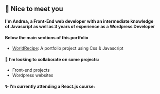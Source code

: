 ## :wave: Nice to meet you
#### I'm Andrea, a Front-End web developer with an intermediate knowledge of Javascript as well as 3 years of experience as a Wordpress Developer
#### Below the main sections of this portfolio
-  [WorldRecipe](https://github.com/Andrea-vicari/WorldRecipe): A portfolio project using Css & Javascript

#### 🔭 I’m looking to collaborate on some projects:
- Front-end projects
- Wordpress websites
#### ✨ I’m currently attending a React.js course:

